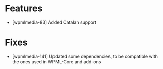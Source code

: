 # Features
* [wpmlmedia-83] Added Catalan support

# Fixes
* [wpmlmedia-141] Updated some dependencies, to be compatible with the ones used in WPML-Core and add-ons